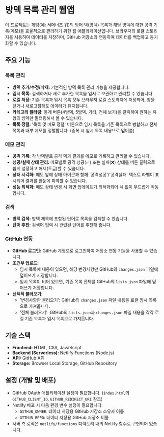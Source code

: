 # 방덱 목록 관리 웹앱

이 프로젝트는 게임(예: 서머너즈 워)의 방어 덱(방덱) 목록과 해당 방덱에 대한 공격 기록(메모)을 효율적으로 관리하기 위한 웹 애플리케이션입니다. 브라우저의 로컬 스토리지를 사용하여 데이터를 저장하며, GitHub 저장소와 연동하여 데이터를 백업하고 동기화할 수 있습니다.

## 주요 기능

### 목록 관리
*   **방덱 추가/수정/삭제:** 기본적인 방덱 목록 관리 기능을 제공합니다.
*   **임시 목록:** 검색하거나 새로 추가한 목록을 임시로 보관하고 관리할 수 있습니다.
*   **로컬 저장:** 기존 목록과 임시 목록 모두 브라우저 로컬 스토리지에 저장되어, 창을 닫거나 새로고침해도 데이터가 유지됩니다.
*   **카테고리 필터링:** 통계 버튼(4방덱, 5방덱, 기타, 전체 보기)을 클릭하여 원하는 유형의 방덱만 필터링해서 볼 수 있습니다.
*   **목록 정렬:** '목록 및 메모 정렬' 버튼으로 임시 목록을 기존 목록으로 병합하고 전체 목록과 내부 메모를 정렬합니다. (중복 시 임시 목록 내용으로 덮어씀)

### 메모 관리
*   **공격 기록:** 각 방덱별로 공격 덱과 결과를 메모로 기록하고 관리할 수 있습니다.
*   **성공/실패 상태 관리:** 메모별로 공격 성공(✅) 또는 실패(❌) 상태를 버튼 클릭으로 쉽게 설정하고 해제(토글)할 수 있습니다.
*   **상태 시각화:** 메모 앞에 상태 아이콘과 함께 '공격성공'/'공격실패' 텍스트 라벨이 표시되어 결과를 한눈에 파악할 수 있습니다.
*   **성능 최적화:** 메모 상태 변경 시 화면 업데이트가 최적화되어 렉 없이 부드럽게 작동합니다.

### 검색
*   **방덱 검색:** 방덱 제목에 포함된 단어로 목록을 검색할 수 있습니다.
*   **단어 추천:** 검색어 입력 시 관련된 단어를 추천해 줍니다.

### GitHub 연동
*   **GitHub 로그인:** GitHub 계정으로 로그인하여 저장소 연동 기능을 사용할 수 있습니다.
*   **조건부 업로드:**
    *   임시 목록에 내용이 있으면, 해당 변경사항만 GitHub의 `changes.json` 파일에 덮어쓰기 저장합니다.
    *   임시 목록이 비어 있으면, 기존 목록 전체를 GitHub의 `lists.json` 파일에 덮어쓰기 저장합니다.
*   **선택적 불러오기:**
    *   '변경사항만 불러오기': GitHub의 `changes.json` 파일 내용을 로컬 임시 목록으로 가져옵니다.
    *   '전체 불러오기': GitHub의 `lists.json`과 `changes.json` 파일 내용을 각각 로컬 기존 목록과 임시 목록으로 가져옵니다.

## 기술 스택
*   **Frontend:** HTML, CSS, JavaScript
*   **Backend (Serverless):** Netlify Functions (Node.js)
*   **API:** GitHub API
*   **Storage:** Browser Local Storage, GitHub Repository

## 설정 (개발 및 배포)
*   GitHub OAuth 애플리케이션 설정이 필요합니다. (`index.html`의 `GITHUB_CLIENT_ID`, `GITHUB_REDIRECT_URI` 참조)
*   Netlify 배포 시 다음 환경 변수 설정이 필요합니다:
    *   `GITHUB_OWNER`: 데이터 저장용 GitHub 저장소 소유자 이름
    *   `GITHUB_REPO`: 데이터 저장용 GitHub 저장소 이름
*   서버 측 로직은 `netlify/functions` 디렉토리 내의 Netlify 함수로 구현되어 있습니다. 